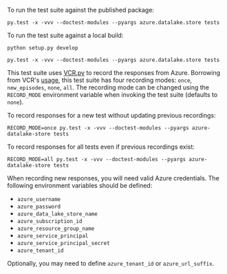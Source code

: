 To run the test suite against the published package:

    py.test -x -vvv --doctest-modules --pyargs azure.datalake.store tests

To run the test suite against a local build:
    
    python setup.py develop
    
    py.test -x -vvv --doctest-modules --pyargs azure.datalake.store tests
    
This test suite uses [VCR.py](https://github.com/kevin1024/vcrpy) to record the
responses from Azure. Borrowing from VCR's
[usage](https://vcrpy.readthedocs.io/en/latest/usage.html#record-modes), this
test suite has four recording modes: `once`, `new_episodes`, `none`, `all`. The
recording mode can be changed using the `RECORD_MODE` environment variable when
invoking the test suite (defaults to `none`).

To record responses for a new test without updating previous recordings:

    RECORD_MODE=once py.test -x -vvv --doctest-modules --pyargs azure-datalake-store tests

To record responses for all tests even if previous recordings exist:

    RECORD_MODE=all py.test -x -vvv --doctest-modules --pyargs azure-datalake-store tests

When recording new responses, you will need valid Azure credentials. The following
environment variables should be defined:

* `azure_username`
* `azure_password`
* `azure_data_lake_store_name`
* `azure_subscription_id`
* `azure_resource_group_name`
* `azure_service_principal`
* `azure_service_principal_secret`
* `azure_tenant_id`

Optionally, you may need to define `azure_tenant_id` or `azure_url_suffix`.
